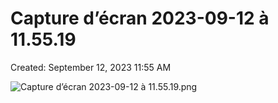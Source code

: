 # Capture d’écran 2023-09-12 à 11.55.19

Created: September 12, 2023 11:55 AM

![Capture d’écran 2023-09-12 à 11.55.19.png](Capture%20d%E2%80%99e%CC%81cran%202023-09-12%20a%CC%80%2011%2055%2019%20286b79e0e3264adc80d49912a633365f/Capture_decran_2023-09-12_a_11.55.19.png)